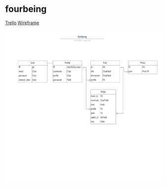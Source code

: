 # fourbeing

<a href='https://trello.com/b/q0aZPuvv/main-board'>Trello</a>
<a href='https://whimsical.com/HZWw7FNg71qGuq3ahcVL1E'>Wireframe</a>

<img src='./Readme_files/ERD.png' height='500px' >